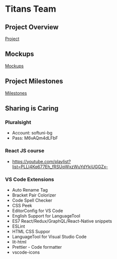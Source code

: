 # Titans Team

## Project Overview
[Project](https://docs.google.com/document/d/1_5RhVkvrNoGorCUD2C8GeZ1IL5wHdIYdUXfveV4KAgY/edit)

## Mockups 
[Mockups](https://xd.adobe.com/view/4264b88e-00e6-4e3a-bc60-6a588bc7f083-1737/)

## Project Milestones
[Milestones](https://github.com/StoyanShopov/Titans/milestones)

## Sharing is Caring

### Pluralsight
* Account: softuni-bg
* Pass: M6vAQm4dLFbF

### React JS course
* https://youtube.com/playlist?list=PLLI4Kq677Eh_fRSUqWxzWuYdYkiUGGZx-

### VS Code Extensions

* Auto Rename Tag
* Bracket Pair Colorizer
* Code Spell Checker
* CSS Peek
* EditorConfig for VS Code
* English Support for LanguageTool
* ES7 React/Redux/GraphQL/React-Native snippets
* ESLint
* HTML CSS Suppor
* LanguageTool for Visual Studio Code
* lit-html
* Prettier - Code formatter
* vscode-icons
